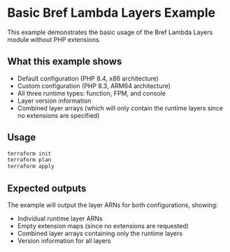 # Basic Bref Lambda Layers Example

This example demonstrates the basic usage of the Bref Lambda Layers module without PHP extensions.

## What this example shows

- Default configuration (PHP 8.4, x86 architecture)
- Custom configuration (PHP 8.3, ARM64 architecture)
- All three runtime types: function, FPM, and console
- Layer version information
- Combined layer arrays (which will only contain the runtime layers since no extensions are specified)

## Usage

```bash
terraform init
terraform plan
terraform apply
```

## Expected outputs

The example will output the layer ARNs for both configurations, showing:
- Individual runtime layer ARNs
- Empty extension maps (since no extensions are requested)
- Combined layer arrays containing only the runtime layers
- Version information for all layers
